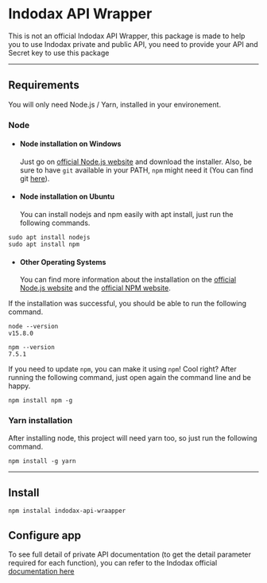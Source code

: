 # Indodax API Wrapper

This is not an official Indodax API Wrapper, this package is made to help you to use Indodax private and public API, you need to provide your API and Secret key to use this package

---
## Requirements

You will only need Node.js / Yarn, installed in your environement.

### Node
- #### Node installation on Windows

  Just go on [official Node.js website](https://nodejs.org/) and download the installer.
Also, be sure to have `git` available in your PATH, `npm` might need it (You can find git [here](https://git-scm.com/)).

- #### Node installation on Ubuntu

  You can install nodejs and npm easily with apt install, just run the following commands.
```
sudo apt install nodejs
sudo apt install npm
```
- #### Other Operating Systems
  You can find more information about the installation on the [official Node.js website](https://nodejs.org/) and the [official NPM website](https://npmjs.org/).

If the installation was successful, you should be able to run the following command.
```
node --version
v15.8.0

npm --version
7.5.1
```
If you need to update `npm`, you can make it using `npm`! Cool right? After running the following command, just open again the command line and be happy.
```
npm install npm -g
```
###
### Yarn installation
  After installing node, this project will need yarn too, so just run the following command.
```
npm install -g yarn
```
---

## Install
```
npm instalal indodax-api-wraapper
```
## Configure app
To see full detail of private API documentation (to get the detail parameter required for each function), you can refer to the Indodax official [documentation here](https://indodax.com/downloads/INDODAXCOM-API-DOCUMENTATION.pdf)


